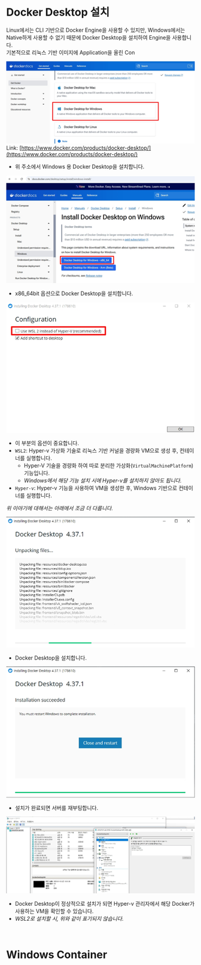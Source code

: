 # Docker Desktop 설치

Linux에서는 CLI 기반으로 Docker Engine을 사용할 수 있지만, Windows에서는 Native하게 사용할 수 없기 때문에 Docker Desktop을 설치하여 Engine을 사용합니다.  
기본적으로 리눅스 기반 이미지에 Application을 올린 Con

![](./MD_Images/01_01001.jpg)
Link: [https://www.docker.com/products/docker-desktop/](https://www.docker.com/products/docker-desktop/)
* 위 주소에서 Windows 용 Docker Desktop을 설치합니다.

![](./MD_Images/01_01002.jpg)
* x86_64bit 옵션으로 Docker Desktop을 설치합니다.

![](./MD_Images/01_01003.jpg)
* 이 부분의 옵션이 중요합니다.
* `WSL2`: Hyper-v 가상화 기술로 리눅스 기반 커널을 경량화 VM으로 생성 후, 컨테이너를 실행합니다.
    * Hyper-V 기술을 경량화 하여 따로 분리한 가상화(`VirtualMachinePlatform`) 기능입니다.
    * _Windows에서 해당 기능 설치 시에 Hyper-v를 설치하지 않아도 됩니다._
* `Hyper-v`: Hyper-v 기능을 사용하여 VM을 생성한 후, Windows 기반으로 컨테이너를 실행합니다.

_위 이야기에 대해서는 아래에서 조금 더 다룹니다._

![](./MD_Images/01_01004.jpg)
* Docker Desktop을 설치합니다.

![](./MD_Images/01_01005.jpg)
* 설치가 완료되면 서버를 재부팅합니다.

![](./MD_Images/01_01006.jpg)
* Docker Desktop이 정상적으로 설치가 되면 Hyper-v 관리자에서 해당 Docker가 사용하는 VM을 확인할 수 있습니다.
* _WSL2로 설치할 시, 위와 같이 표기되지 않습니다._

<br>

# Windows Container